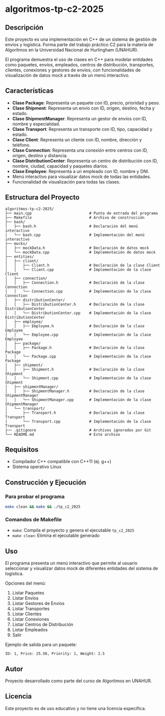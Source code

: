 # algoritmos-tp-c2-2025

## Descripción

Este proyecto es una implementación en C++ de un sistema de gestión de envíos y logística. Forma parte del trabajo práctico C2 para la materia de Algoritmos en la Universidad Nacional de Hurlingham (UNAHUR).

El programa demuestra el uso de clases en C++ para modelar entidades como paquetes, envíos, empleados, centros de distribución, transportes, clientes, conexiones y gestores de envíos, con funcionalidades de visualización de datos mock a través de un menú interactivo.

## Características

- **Clase Package**: Representa un paquete con ID, precio, prioridad y peso.
- **Clase Shipment**: Representa un envío con ID, origen, destino, fecha y estado.
- **Clase ShipmentManager**: Representa un gestor de envíos con ID, nombre y especialidad.
- **Clase Transport**: Representa un transporte con ID, tipo, capacidad y estado.
- **Clase Client**: Representa un cliente con ID, nombre, dirección y teléfono.
- **Clase Connection**: Representa una conexión entre centros con ID, origen, destino y distancia.
- **Clase DistributionCenter**: Representa un centro de distribución con ID, nombre, ciudad, capacidad y paquetes diarios.
- **Clase Employee**: Representa a un empleado con ID, nombre y DNI.
- Menú interactivo para visualizar datos mock de todas las entidades.
- Funcionalidad de visualización para todas las clases.

## Estructura del Proyecto

```
algoritmos-tp-c2-2025/
├── main.cpp                          # Punto de entrada del programa
├── Makefile                          # Archivo de construcción
├── bash/
│   ├── bash.h                        # Declaración del menú interactivo
│   └── bash.cpp                      # Implementación del menú interactivo
├── mocks/
│   ├── mockData.h                    # Declaración de datos mock
│   └── mockData.cpp                  # Implementación de datos mock
├── entities/
│   ├── client/
│   │   ├── Client.h                  # Declaración de la clase Client
│   │   └── Client.cpp                # Implementación de la clase Client
│   ├── connection/
│   │   ├── Connection.h              # Declaración de la clase Connection
│   │   └── Connection.cpp            # Implementación de la clase Connection
│   ├── distributionCenter/
│   │   ├── DistributionCenter.h      # Declaración de la clase DistributionCenter
│   │   └── DistributionCenter.cpp    # Implementación de la clase DistributionCenter
│   ├── employee/
│   │   ├── Employee.h                # Declaración de la clase Employee
│   │   └── Employee.cpp              # Implementación de la clase Employee
│   ├── package/
│   │   ├── Package.h                 # Declaración de la clase Package
│   │   └── Package.cpp               # Implementación de la clase Package
│   ├── shipment/
│   │   ├── Shipment.h                # Declaración de la clase Shipment
│   │   └── Shipment.cpp              # Implementación de la clase Shipment
│   ├── shipmentManager/
│   │   ├── ShipmentManager.h         # Declaración de la clase ShipmentManager
│   │   └── ShipmentManager.cpp       # Implementación de la clase ShipmentManager
│   └── transport/
│       ├── Transport.h               # Declaración de la clase Transport
│       └── Transport.cpp             # Implementación de la clase Transport
├── .gitignore                        # Archivos ignorados por Git
└── README.md                         # Este archivo
```

## Requisitos

- Compilador C++ compatible con C++11 (ej. g++)
- Sistema operativo Linux

## Construcción y Ejecución

### Para probar el programa

```bash
make clean && make && ./tp_c2_2025
```

### Comandos de Makefile

- `make`: Compila el proyecto y genera el ejecutable `tp_c2_2025`
- `make clean`: Elimina el ejecutable generado

## Uso

El programa presenta un menú interactivo que permite al usuario seleccionar y visualizar datos mock de diferentes entidades del sistema de logística.

Opciones del menú:
1. Listar Paquetes
2. Listar Envíos
3. Listar Gestores de Envíos
4. Listar Transportes
5. Listar Clientes
6. Listar Conexiones
7. Listar Centros de Distribución
8. Listar Empleados
0. Salir

Ejemplo de salida para un paquete:
```
ID: 1, Price: 25.50, Priority: 1, Weight: 2.5
```

## Autor

Proyecto desarrollado como parte del curso de Algoritmos en UNAHUR.

## Licencia

Este proyecto es de uso educativo y no tiene una licencia específica.

